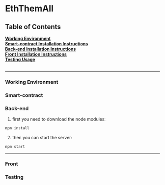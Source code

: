 # EthThemAll


## Table of Contents
**[Working Environment](#Working-environment)**<br>
**[Smart-contract Installation Instructions](#Smart-contract)**<br>
**[Back-end Installation Instructions](#Back-end)**<br>
**[Front Installation Instructions](#Front)**<br>
**[Testing Usage](#Testing)**<br>
<br>

---

### Working Environment

### Smart-contract

### Back-end

1. first you need to download the node modules:
 ```bash
 npm install
 ```

2. then you can start the server:
```bash
npm start
```

---

### Front

### Testing